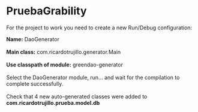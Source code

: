 # PruebaGrability

For the project to work you need to create a new Run/Debug configuration:

<b>Name:</b> DaoGenerator <br><br>
<b>Main class:</b>  com.ricardotrujillo.generator.Main <br><br>
<b>Use classpath of module:</b>  greendao-generator <br><br>
Select the DaoGenerator module, run... and wait for the compilation to complete successfully.<br><br>
Check that 4 new auto-generated classes were added to <b>com.ricardotrujillo.prueba.model.db</b>
